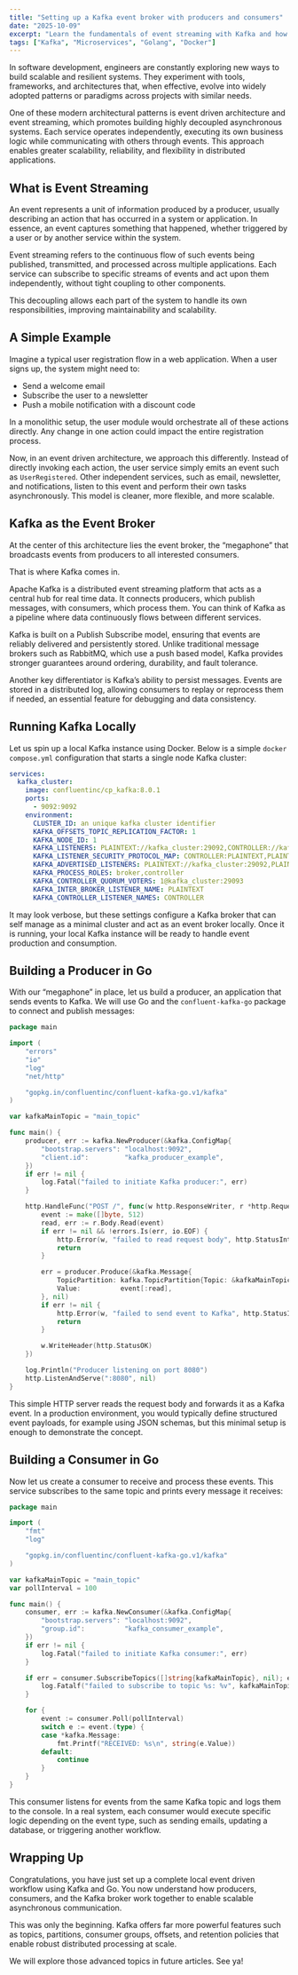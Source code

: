```yaml
---
title: "Setting up a Kafka event broker with producers and consumers"
date: "2025-10-09"
excerpt: "Learn the fundamentals of event streaming with Kafka and how to build producers and consumers in Go." 
tags: ["Kafka", "Microservices", "Golang", "Docker"]
---
```


In software development, engineers are constantly exploring new ways to build scalable and resilient systems. They experiment with tools, frameworks, and architectures that, when effective, evolve into widely adopted patterns or paradigms across projects with similar needs.

One of these modern architectural patterns is event driven architecture and event streaming, which promotes building highly decoupled asynchronous systems. Each service operates independently, executing its own business logic while communicating with others through events. This approach enables greater scalability, reliability, and flexibility in distributed applications.

## What is Event Streaming

An event represents a unit of information produced by a producer, usually describing an action that has occurred in a system or application. In essence, an event captures something that happened, whether triggered by a user or by another service within the system.

Event streaming refers to the continuous flow of such events being published, transmitted, and processed across multiple applications. Each service can subscribe to specific streams of events and act upon them independently, without tight coupling to other components.

This decoupling allows each part of the system to handle its own responsibilities, improving maintainability and scalability.

## A Simple Example

Imagine a typical user registration flow in a web application. When a user signs up, the system might need to:

* Send a welcome email
* Subscribe the user to a newsletter
* Push a mobile notification with a discount code

In a monolithic setup, the user module would orchestrate all of these actions directly. Any change in one action could impact the entire registration process.

Now, in an event driven architecture, we approach this differently. Instead of directly invoking each action, the user service simply emits an event such as `UserRegistered`. Other independent services, such as email, newsletter, and notifications, listen to this event and perform their own tasks asynchronously. This model is cleaner, more flexible, and more scalable.

## Kafka as the Event Broker

At the center of this architecture lies the event broker, the “megaphone” that broadcasts events from producers to all interested consumers.

That is where Kafka comes in.

Apache Kafka is a distributed event streaming platform that acts as a central hub for real time data. It connects producers, which publish messages, with consumers, which process them. You can think of Kafka as a pipeline where data continuously flows between different services.

Kafka is built on a Publish Subscribe model, ensuring that events are reliably delivered and persistently stored. Unlike traditional message brokers such as RabbitMQ, which use a push based model, Kafka provides stronger guarantees around ordering, durability, and fault tolerance.

Another key differentiator is Kafka’s ability to persist messages. Events are stored in a distributed log, allowing consumers to replay or reprocess them if needed, an essential feature for debugging and data consistency.

## Running Kafka Locally

Let us spin up a local Kafka instance using Docker.
Below is a simple `docker compose.yml` configuration that starts a single node Kafka cluster:

```yaml
services:
  kafka_cluster:
    image: confluentinc/cp_kafka:8.0.1
    ports:
      - 9092:9092
    environment:
      CLUSTER_ID: an unique kafka cluster identifier
      KAFKA_OFFSETS_TOPIC_REPLICATION_FACTOR: 1
      KAFKA_NODE_ID: 1
      KAFKA_LISTENERS: PLAINTEXT://kafka_cluster:29092,CONTROLLER://kafka_cluster:29093,PLAINTEXT_HOST://0.0.0.0:9092
      KAFKA_LISTENER_SECURITY_PROTOCOL_MAP: CONTROLLER:PLAINTEXT,PLAINTEXT:PLAINTEXT,PLAINTEXT_HOST:PLAINTEXT
      KAFKA_ADVERTISED_LISTENERS: PLAINTEXT://kafka_cluster:29092,PLAINTEXT_HOST://localhost:9092
      KAFKA_PROCESS_ROLES: broker,controller
      KAFKA_CONTROLLER_QUORUM_VOTERS: 1@kafka_cluster:29093
      KAFKA_INTER_BROKER_LISTENER_NAME: PLAINTEXT
      KAFKA_CONTROLLER_LISTENER_NAMES: CONTROLLER
```

It may look verbose, but these settings configure a Kafka broker that can self manage as a minimal cluster and act as an event broker locally. 
Once it is running, your local Kafka instance will be ready to handle event production and consumption.

## Building a Producer in Go

With our “megaphone” in place, let us build a producer, an application that sends events to Kafka.
We will use Go and the `confluent-kafka-go` package to connect and publish messages:

```go
package main

import (
	"errors"
	"io"
	"log"
	"net/http"

	"gopkg.in/confluentinc/confluent-kafka-go.v1/kafka"
)

var kafkaMainTopic = "main_topic"

func main() {
	producer, err := kafka.NewProducer(&kafka.ConfigMap{
		"bootstrap.servers": "localhost:9092",
		"client.id":         "kafka_producer_example",
	})
	if err != nil {
		log.Fatal("failed to initiate Kafka producer:", err)
	}

	http.HandleFunc("POST /", func(w http.ResponseWriter, r *http.Request) {
		event := make([]byte, 512)
		read, err := r.Body.Read(event)
		if err != nil && !errors.Is(err, io.EOF) {
			http.Error(w, "failed to read request body", http.StatusInternalServerError)
			return
		}

		err = producer.Produce(&kafka.Message{
			TopicPartition: kafka.TopicPartition{Topic: &kafkaMainTopic},
			Value:          event[:read],
		}, nil)
		if err != nil {
			http.Error(w, "failed to send event to Kafka", http.StatusInternalServerError)
			return
		}

		w.WriteHeader(http.StatusOK)
	})

	log.Println("Producer listening on port 8080")
	http.ListenAndServe(":8080", nil)
}
```

This simple HTTP server reads the request body and forwards it as a Kafka event.
In a production environment, you would typically define structured event payloads, for example using JSON schemas, but this minimal setup is enough to demonstrate the concept.

## Building a Consumer in Go

Now let us create a consumer to receive and process these events.
This service subscribes to the same topic and prints every message it receives:

```go
package main

import (
	"fmt"
	"log"

	"gopkg.in/confluentinc/confluent-kafka-go.v1/kafka"
)

var kafkaMainTopic = "main_topic"
var pollInterval = 100

func main() {
	consumer, err := kafka.NewConsumer(&kafka.ConfigMap{
		"bootstrap.servers": "localhost:9092",
		"group.id":          "kafka_consumer_example",
	})
	if err != nil {
		log.Fatal("failed to initiate Kafka consumer:", err)
	}

	if err = consumer.SubscribeTopics([]string{kafkaMainTopic}, nil); err != nil {
		log.Fatalf("failed to subscribe to topic %s: %v", kafkaMainTopic, err)
	}

	for {
		event := consumer.Poll(pollInterval)
		switch e := event.(type) {
		case *kafka.Message:
			fmt.Printf("RECEIVED: %s\n", string(e.Value))
		default:
			continue
		}
	}
}
```

This consumer listens for events from the same Kafka topic and logs them to the console.
In a real system, each consumer would execute specific logic depending on the event type, such as sending emails, updating a database, or triggering another workflow.

## Wrapping Up

Congratulations, you have just set up a complete local event driven workflow using Kafka and Go.
You now understand how producers, consumers, and the Kafka broker work together to enable scalable asynchronous communication.

This was only the beginning. Kafka offers far more powerful features such as topics, partitions, consumer groups, offsets, and retention policies that enable robust distributed processing at scale.

We will explore those advanced topics in future articles. See ya!